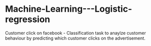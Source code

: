 # Machine-Learning---Logistic-regression
Customer click on facebook - Classification task
 to anaylze customer behaviour by predicting which customer clicks on the advertisement. 
